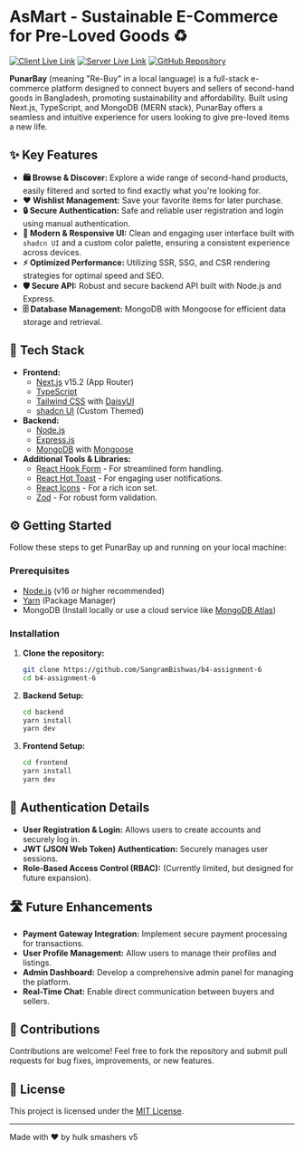 # AsMart - Sustainable E-Commerce for Pre-Loved Goods ♻️

[![Client Live Link](https://img.shields.io/badge/Client-Live-brightgreen)](https://asmart-project.vercel.app/)
[![Server Live Link](https://img.shields.io/badge/Server-Live-brightgreen)](https://as-mart-backend-alpha.vercel.app/api/v1)
[![GitHub Repository](https://img.shields.io/badge/GitHub-Repository-blue?logo=github)](https://github.com/SangramBishwas/b4-assignment-6)

**PunarBay** (meaning "Re-Buy" in a local language) is a full-stack e-commerce platform designed to connect buyers and sellers of second-hand goods in Bangladesh, promoting sustainability and affordability. Built using Next.js, TypeScript, and MongoDB (MERN stack), PunarBay offers a seamless and intuitive experience for users looking to give pre-loved items a new life.

## ✨ Key Features

*   **🛍️ Browse & Discover:** Explore a wide range of second-hand products, easily filtered and sorted to find exactly what you're looking for.
*   **❤️ Wishlist Management:** Save your favorite items for later purchase.
*   **🔒 Secure Authentication:** Safe and reliable user registration and login using manual authentication.
*   **🎨 Modern & Responsive UI:**  Clean and engaging user interface built with `shadcn UI` and a custom color palette, ensuring a consistent experience across devices.
*   **⚡️ Optimized Performance:** Utilizing SSR, SSG, and CSR rendering strategies for optimal speed and SEO.
*   **🛡️ Secure API:** Robust and secure backend API built with Node.js and Express.
*   **🗄️ Database Management:** MongoDB with Mongoose for efficient data storage and retrieval.

## 🚀 Tech Stack

*   **Frontend:**
    *   [Next.js](https://nextjs.org/) v15.2 (App Router)
    *   [TypeScript](https://www.typescriptlang.org/)
    *   [Tailwind CSS](https://tailwindcss.com/) with [DaisyUI](https://daisyui.com/)
    *   [shadcn UI](https://ui.shadcn.com/) (Custom Themed)
*   **Backend:**
    *   [Node.js](https://nodejs.org/en/)
    *   [Express.js](https://expressjs.com/)
    *   [MongoDB](https://www.mongodb.com/) with [Mongoose](https://mongoosejs.com/)
*   **Additional Tools & Libraries:**
    *   [React Hook Form](https://react-hook-form.com/) - For streamlined form handling.
    *   [React Hot Toast](https://react-hot-toast.com/) -  For engaging user notifications.
    *   [React Icons](https://react-icons.github.io/react-icons/) - For a rich icon set.
    *   [Zod](https://zod.dev/) -  For robust form validation.

## ⚙️ Getting Started

Follow these steps to get PunarBay up and running on your local machine:

### Prerequisites

*   [Node.js](https://nodejs.org/en/download/) (v16 or higher recommended)
*   [Yarn](https://yarnpkg.com/) (Package Manager)
*   MongoDB (Install locally or use a cloud service like [MongoDB Atlas](https://www.mongodb.com/atlas))

### Installation

1.  **Clone the repository:**

    ```bash
    git clone https://github.com/SangramBishwas/b4-assignment-6
    cd b4-assignment-6
    ```

2.  **Backend Setup:**

    ```bash
    cd backend
    yarn install
    yarn dev
    ```

3.  **Frontend Setup:**

    ```bash
    cd frontend
    yarn install
    yarn dev
    ```

## 🔐 Authentication Details

*   **User Registration & Login:**  Allows users to create accounts and securely log in.
*   **JWT (JSON Web Token) Authentication:** Securely manages user sessions.
*   **Role-Based Access Control (RBAC):**  (Currently limited, but designed for future expansion).

## 🛣️ Future Enhancements

*   **Payment Gateway Integration:** Implement secure payment processing for transactions.
*   **User Profile Management:** Allow users to manage their profiles and listings.
*   **Admin Dashboard:**  Develop a comprehensive admin panel for managing the platform.
*   **Real-Time Chat:**  Enable direct communication between buyers and sellers.

## 🤝 Contributions

Contributions are welcome!  Feel free to fork the repository and submit pull requests for bug fixes, improvements, or new features.

## 📜 License

This project is licensed under the [MIT License](LICENSE).

---

Made with ❤️ by hulk smashers v5
